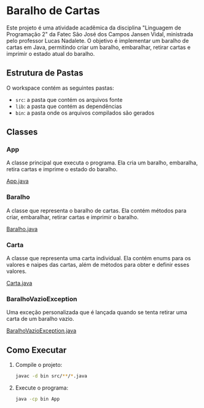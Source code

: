 # Baralho de Cartas

Este projeto é uma atividade acadêmica da disciplina "Linguagem de Programação 2" da Fatec São José dos Campos Jansen Vidal, ministrada pelo professor Lucas Nadalete. O objetivo é implementar um baralho de cartas em Java, permitindo criar um baralho, embaralhar, retirar cartas e imprimir o estado atual do baralho.

## Estrutura de Pastas

O workspace contém as seguintes pastas:

- `src`: a pasta que contém os arquivos fonte
- `lib`: a pasta que contém as dependências
- `bin`: a pasta onde os arquivos compilados são gerados

## Classes

### App

A classe principal que executa o programa. Ela cria um baralho, embaralha, retira cartas e imprime o estado do baralho.

[App.java](src/App.java)

### Baralho

A classe que representa o baralho de cartas. Ela contém métodos para criar, embaralhar, retirar cartas e imprimir o baralho.

[Baralho.java](src/Baralho/Baralho.java)

### Carta

A classe que representa uma carta individual. Ela contém enums para os valores e naipes das cartas, além de métodos para obter e definir esses valores.

[Carta.java](src/Baralho/Carta.java)

### BaralhoVazioException

Uma exceção personalizada que é lançada quando se tenta retirar uma carta de um baralho vazio.

[BaralhoVazioException.java](src/Baralho/BaralhoVazioException.java)

## Como Executar

1. Compile o projeto:
    ```sh
    javac -d bin src/**/*.java
    ```

2. Execute o programa:
    ```sh
    java -cp bin App
    ```